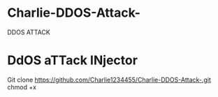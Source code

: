# Charlie-DDOS-Attack-
DDOS ATTACK
# DdOS aTTack INjector #
Git clone https://github.com/Charlie1234455/Charlie-DDOS-Attack-.git 
chmod +x 
